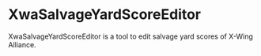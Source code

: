 # XwaSalvageYardScoreEditor

XwaSalvageYardScoreEditor is a tool to edit salvage yard scores of X-Wing Alliance.
